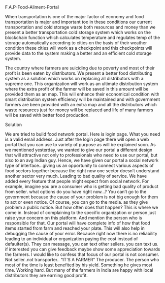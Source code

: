 F.A.P-Food-Aliment-Portal

When transportation is one of the major factor of economy and food transportation is major and important too in these conditions our current transportation and cold storage waste both resources and money than we present a better transportation cold storage system which works on the blockchain function which calculates temperature and regulates temp of the storage automatically according to cities on the basis of their weather condition these cities will work as a checkpoint and this checkpoints will provide data to the system making a better and an efficient cold storage system.

The country where farmers are suiciding due to poverty and most of their profit is been eaten by distributors. We present a better food distributing system as a solution which works on replacing all distributors with a supreme one. This organization will work as an ultimate distribution system where the extra profit of the farmer will be saved in this amount will be provided them as an map. This will enhance their economical condition with smart distribution system efficiency will be maintained and with government farmers are been provided with an extra map and all the distributors which waste resources just for money will be replaced and life of many farmers will be saved with better food production.

Solution

We are tried to build food network portal. Here is login page. What you need is a valid email address. Just after the login page there will open a web portal that you can use to variety of purpose as will be explained soon. As we mentioned yesterday, we wanted to give our portal a different design that will attractive not only to professionals who need to use our portal, but also to an avg Indian guy. Hence, we have given our portal a social network type of interface…giving us an opportunity to connect various aspects of food sectors together because the right now one sector doesn’t understand another sector very much. Leading to bad quality of service. We have added every feature that people might expect from social network. For example, imagine you are a consumer who is getting bad quality of product from seller. what options do you have right now...? You can’t go to the government because the cause of your problem is not big enough for them to act or even notice. Of course, you can go to the media. as they give problem a public notice. But how often does that happen? This is where we come in. Instead of complaining to the specific organization or person just raise your concern on this platform. And mention the person who is responsible for that. Our portal will have complete info of how that food items started from farm and reached your plate. This will also help in debugging the cause of your error. Because right now there is no reliability leading to an individual or organization paying the cost instead of defaulter(s). They can message, you can text other sellers. you can text us. if interested you can give feedback maybe show some appreciation towards the farmers. I would like to confess that focus of our portal is not consumer. Not seller..not transporter.. “IT’S A FARMER” The producer. The person who most of the time is least benefited by his yield. Something he gives most time. Working hard. But many of the farmers in India are happy with local distributors they are earning good profit. 

 
